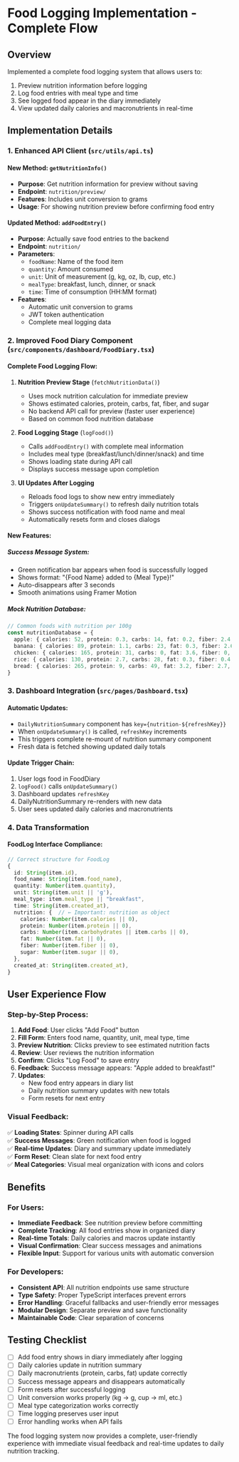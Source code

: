 # Food Logging Implementation - Complete Flow

## Overview
Implemented a complete food logging system that allows users to:
1. Preview nutrition information before logging
2. Log food entries with meal type and time
3. See logged food appear in the diary immediately
4. View updated daily calories and macronutrients in real-time

## Implementation Details

### 1. Enhanced API Client (`src/utils/api.ts`)

#### New Method: `getNutritionInfo()` 
- **Purpose**: Get nutrition information for preview without saving
- **Endpoint**: `nutrition/preview/`
- **Features**: Includes unit conversion to grams
- **Usage**: For showing nutrition preview before confirming food entry

#### Updated Method: `addFoodEntry()`
- **Purpose**: Actually save food entries to the backend  
- **Endpoint**: `nutrition/` 
- **Parameters**: 
  - `foodName`: Name of the food item
  - `quantity`: Amount consumed
  - `unit`: Unit of measurement (g, kg, oz, lb, cup, etc.)
  - `mealType`: breakfast, lunch, dinner, or snack
  - `time`: Time of consumption (HH:MM format)
- **Features**: 
  - Automatic unit conversion to grams
  - JWT token authentication
  - Complete meal logging data

### 2. Improved Food Diary Component (`src/components/dashboard/FoodDiary.tsx`)

#### Complete Food Logging Flow:

1. **Nutrition Preview Stage** (`fetchNutritionData()`)
   - Uses mock nutrition calculation for immediate preview
   - Shows estimated calories, protein, carbs, fat, fiber, and sugar
   - No backend API call for preview (faster user experience)
   - Based on common food nutrition database

2. **Food Logging Stage** (`logFood()`)
   - Calls `addFoodEntry()` with complete meal information
   - Includes meal type (breakfast/lunch/dinner/snack) and time
   - Shows loading state during API call
   - Displays success message upon completion

3. **UI Updates After Logging**
   - Reloads food logs to show new entry immediately
   - Triggers `onUpdateSummary()` to refresh daily nutrition totals
   - Shows success notification with food name and meal
   - Automatically resets form and closes dialogs

#### New Features:

##### Success Message System:
- Green notification bar appears when food is successfully logged
- Shows format: "{Food Name} added to {Meal Type}!"
- Auto-disappears after 3 seconds
- Smooth animations using Framer Motion

##### Mock Nutrition Database:
```typescript
// Common foods with nutrition per 100g
const nutritionDatabase = {
  apple: { calories: 52, protein: 0.3, carbs: 14, fat: 0.2, fiber: 2.4, sugar: 10 },
  banana: { calories: 89, protein: 1.1, carbs: 23, fat: 0.3, fiber: 2.6, sugar: 12 },
  chicken: { calories: 165, protein: 31, carbs: 0, fat: 3.6, fiber: 0, sugar: 0 },
  rice: { calories: 130, protein: 2.7, carbs: 28, fat: 0.3, fiber: 0.4, sugar: 0.1 },
  bread: { calories: 265, protein: 9, carbs: 49, fat: 3.2, fiber: 2.7, sugar: 5 },
}
```

### 3. Dashboard Integration (`src/pages/Dashboard.tsx`)

#### Automatic Updates:
- `DailyNutritionSummary` component has `key={nutrition-${refreshKey}}`
- When `onUpdateSummary()` is called, `refreshKey` increments  
- This triggers complete re-mount of nutrition summary component
- Fresh data is fetched showing updated daily totals

#### Update Trigger Chain:
1. User logs food in FoodDiary
2. `logFood()` calls `onUpdateSummary()`
3. Dashboard updates `refreshKey`
4. DailyNutritionSummary re-renders with new data
5. User sees updated daily calories and macronutrients

### 4. Data Transformation

#### FoodLog Interface Compliance:
```typescript
// Correct structure for FoodLog
{
  id: String(item.id),
  food_name: String(item.food_name),
  quantity: Number(item.quantity),
  unit: String(item.unit || 'g'),
  meal_type: item.meal_type || "breakfast",
  time: String(item.created_at),
  nutrition: {  // ← Important: nutrition as object
    calories: Number(item.calories || 0),
    protein: Number(item.protein || 0),
    carbs: Number(item.carbohydrates || item.carbs || 0),
    fat: Number(item.fat || 0),
    fiber: Number(item.fiber || 0),
    sugar: Number(item.sugar || 0),
  },
  created_at: String(item.created_at),
}
```

## User Experience Flow

### Step-by-Step Process:

1. **Add Food**: User clicks "Add Food" button
2. **Fill Form**: Enters food name, quantity, unit, meal type, time
3. **Preview Nutrition**: Clicks preview to see estimated nutrition facts
4. **Review**: User reviews the nutrition information  
5. **Confirm**: Clicks "Log Food" to save entry
6. **Feedback**: Success message appears: "Apple added to breakfast!"
7. **Updates**: 
   - New food entry appears in diary list
   - Daily nutrition summary updates with new totals
   - Form resets for next entry

### Visual Feedback:

✅ **Loading States**: Spinner during API calls  
✅ **Success Messages**: Green notification when food is logged  
✅ **Real-time Updates**: Diary and summary update immediately  
✅ **Form Reset**: Clean slate for next food entry  
✅ **Meal Categories**: Visual meal organization with icons and colors  

## Benefits

### For Users:
- **Immediate Feedback**: See nutrition preview before committing
- **Complete Tracking**: All food entries show in organized diary
- **Real-time Totals**: Daily calories and macros update instantly  
- **Visual Confirmation**: Clear success messages and animations
- **Flexible Input**: Support for various units with automatic conversion

### For Developers:
- **Consistent API**: All nutrition endpoints use same structure
- **Type Safety**: Proper TypeScript interfaces prevent errors
- **Error Handling**: Graceful fallbacks and user-friendly error messages
- **Modular Design**: Separate preview and save functionality
- **Maintainable Code**: Clear separation of concerns

## Testing Checklist

- [ ] Add food entry shows in diary immediately after logging
- [ ] Daily calories update in nutrition summary  
- [ ] Daily macronutrients (protein, carbs, fat) update correctly
- [ ] Success message appears and disappears automatically
- [ ] Form resets after successful logging
- [ ] Unit conversion works properly (kg → g, cup → ml, etc.)
- [ ] Meal type categorization works correctly
- [ ] Time logging preserves user input
- [ ] Error handling works when API fails

The food logging system now provides a complete, user-friendly experience with immediate visual feedback and real-time updates to daily nutrition tracking.